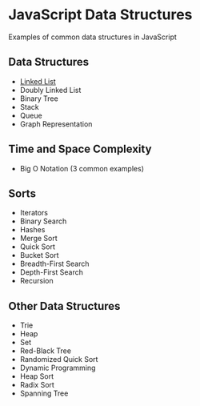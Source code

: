 # JavaScript Data Structures

Examples of common data structures in JavaScript

## Data Structures
+ [Linked List](data-structures/linked-list/linked-list.js)
+ Doubly Linked List
+ Binary Tree
+ Stack
+ Queue
+ Graph Representation

## Time and Space Complexity
+ Big O Notation (3 common examples)

## Sorts
+ Iterators
+ Binary Search
+ Hashes
+ Merge Sort
+ Quick Sort
+ Bucket Sort
+ Breadth-First Search
+ Depth-First Search
+ Recursion

## Other Data Structures
+ Trie
+ Heap
+ Set
+ Red-Black Tree
+ Randomized Quick Sort
+ Dynamic Programming
+ Heap Sort
+ Radix Sort
+ Spanning Tree
